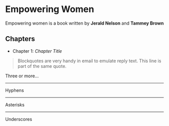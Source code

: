 # Empowering Women

Empowering women is a book written by **Jerald Nelson** and **Tammey Brown**

## Chapters

- Chapter 1: *Chapter Title*

> Blockquotes are very handy in email to emulate reply text.
> This line is part of the same quote.


Three or more...

---

Hyphens

***

Asterisks

___

Underscores
